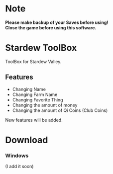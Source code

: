 # Note

**Please make backup of your Saves before using!**  
**Close the game before using this software.**

# Stardew ToolBox

ToolBox for Stardew Valley.

## Features

* Changing Name
* Changing Farm Name
* Changing Favorite Thing
* Changing the amount of money
* Changing the amount of Qi Coins (Club Coins)

New features will be added.

# Download

### Windows

(I add it soon)
